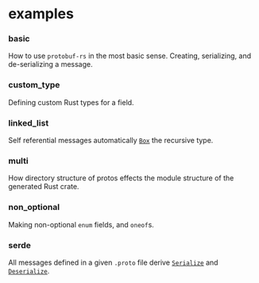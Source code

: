 # examples

### basic
How to use `protobuf-rs` in the most basic sense. Creating, serializing, and de-serializing a message.

### custom_type
Defining custom Rust types for a field.

### linked_list
Self referential messages automatically [`Box`]("https://doc.rust-lang.org/std/boxed/struct.Box.html) the recursive type.

### multi
How directory structure of protos effects the module structure of the generated Rust crate.

### non_optional
Making non-optional `enum` fields, and `oneof`s.

### serde
All messages defined in a given `.proto` file derive [`Serialize`]("https://docs.rs/serde/1.0.114/serde/trait.Serialize.html") and [`Deserialize`]("https://docs.rs/serde/1.0.114/serde/trait.Deserialize.html").
